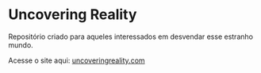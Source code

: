 # Uncovering Reality
 
Repositório criado para aqueles interessados em desvendar esse estranho mundo.

Acesse o site aqui: <a href="jose-miqueias.github.io/UncoveringReality-site/"> uncoveringreality.com</a>